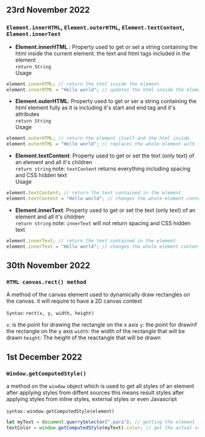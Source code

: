 ## 23rd November 2022

### `Element.innerHTML`, `Element.outerHTML`, `Element.textContent`, `Element.innerText`

- **Element.innerHTML** : Property used to get or set a string containing the html inside the current element. the text and html tags included in the element <br>
  `return String` <br>
  Usage

```js
element.innerHTML; // return the html inside the element
element.innerHTML = "Hello world"; // updates the html inside the element to a new value
```

- **Element.outerHTML**: Property used to get or ser a string containing the html element fully as it is including it's start and end tag and it's attributes <br>
  `return String` <br>
  Usage

```js
element.outerHTML; // return the element itself and the html inside
element.outerHTML = "Hello world"; // replaces the whole element with the new html content
```

- **Element.textContent**: Property used to get or set the text (only text) of an element and all it's children <br>
  `return string` note: `textContent` returns everything including spacing and CSS hidden text <br>
  Usage

```js
element.textContent; // return the text contained in the element
element.textContent = "Hello world"; // changes the whole element content to the new text
```

- **Element.innerText**: Property used to get or set the text (only text) of an element and all it's children <br>
  `return string` note: `innerText` will not return spacing and CSS hidden text <br>

```js
element.innerText; // return the text contained in the element
element.innerText = "Hello world"; // changes the whole element content to the new text
```

## 30th November 2022

### `HTML canvas.rect() method`

A method of the canvas element used to dynamically draw rectangles on the canvas. it will require to have a 2D canvas context

`Syntax`: `rect(x, y, width, height)`

`x`: is the point for drawing the rectangle on the x axis
`y`: the point for drawinf the rectangle on the y axis
`width`: the width of the rectangle that will be drawn
`height`: The height of the reactangle that will be drawn

## 1st December 2022

### `Window.getComputedStyle()`

a method on the `window` object which is used to get all styles of an element after applying styles from diffent sources this means result styles after applying styles from inline styles, external styles or even Javascript

`syntax:` `window.getComputedStyle(element)`

```js
let myText = document.querrySelector(".para"); // getting the element
textColor = window.getComputedStyle(myText).color; // get the actual value of the text color of the element
```
